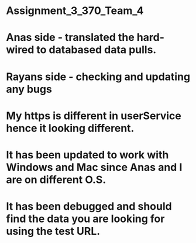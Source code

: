 # Assignment_3_370_Team_4

# Anas side - translated the hard-wired to databased data pulls.

# Rayans side - checking and updating any bugs

# My https is different in userService hence it looking different.
# It has been updated to work with Windows and Mac since Anas and I are on different O.S.
# It has been debugged and should find the data you are looking for using the test URL.
